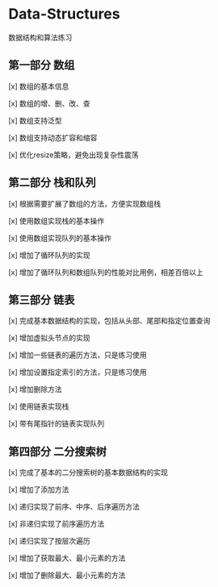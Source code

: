 # Data-Structures
数据结构和算法练习
## 第一部分 数组
[x] 数组的基本信息

[x] 数组的增、删、改、查

[x] 数组支持泛型

[x] 数组支持动态扩容和缩容

[x] 优化resize策略，避免出现复杂性震荡

## 第二部分 栈和队列
[x] 根据需要扩展了数组的方法，方便实现数组栈

[x] 使用数组实现栈的基本操作

[x] 使用数组实现队列的基本操作  

[x] 增加了循环队列的实现

[x] 增加了循环队列和数组队列的性能对比用例，相差百倍以上

## 第三部分 链表
[x] 完成基本数据结构的实现，包括从头部、尾部和指定位置查询

[x] 增加虚拟头节点的实现

[x] 增加一些链表的遍历方法，只是练习使用

[x] 增加设置指定索引的方法，只是练习使用

[x] 增加删除方法

[x] 使用链表实现栈

[x] 带有尾指针的链表实现队列

## 第四部分 二分搜索树

[x] 完成了基本的二分搜索树的基本数据结构的实现

[x] 增加了添加方法

[x] 递归实现了前序、中序、后序遍历方法

[x] 非递归实现了前序遍历方法

[x] 递归实现了按层次遍历

[x] 增加了获取最大、最小元素的方法

[x] 增加了删除最大、最小元素的方法